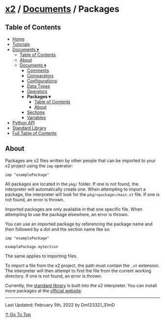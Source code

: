 # [x2](../../README.md) / [Documents](../documents.md) / Packages

## Table of Contents

- [Home](../../README.md)
- [Tutorials](../tutorials.md)
- [Documents ▾](../documents.md)
    - [Table of Contents](../documents.md#table-of-contents)
    - [About](../documents.md#about)
    - [Documents ▾](../documents.md#documents)
        - [Comments](./comments.md)
        - [Comparators](./comparators.md)
        - [Configurations](./configurations.md)
        - [Data Types](./dataTypes.md)
        - [Operators](./operators.md)
        - **Packages ▾**
            - [Table of Contents](#table-of-contents)
            - [About](#about)
        - [Sections](./sections.md)
        - [Variables](./variables.md)
- [Python API](../pythonAPI.md)
- [Standard Library](../standardLibrary.md)
- [Full Table of Contents](../fullTableOfContents.md)

## About

Packages are x2 files written by other people that can be imported to your x2 project using the `imp` operator:

```xt
imp "examplePackage"
```

All packages are located in the `pkg/` folder. If one is not found, the interpreter will automatically create one. When attempting to import a package, the interpreter will look for the `pkg/<package>/main.xt` file. If one is not found, an error is thrown.

Imported packages are only available in that one specific file. When attempting to use the package elsewhere, an error is thrown.

You can use an imported package by referencing the package name and then followed by a dot and the section name like so:

```xt
imp "examplePackage"

examplePackage.mySection
```

The same applies to importing files.

To import a file from the x2 project, the path must contain the `.xt` extension. The interpreter will then attempt to find the file from the current working directory. If one is not found, an error is thrown.

Currently, the [standard library](../standardLibrary.md) is built into the x2 interpreter. You can install more packages at the [official website](https://x2.iipython.cf/).

---

Last Updated: February 5th, 2022 by Dm123321_31mD

[↑ Go To Top](#x2--documents--packages)